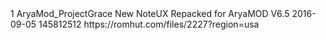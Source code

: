 <?xml version="1.0" encoding="utf-8"?>
 <hash>
<addons>
<addon>
<id>1</id> 
<!-- Use integers only, make them unique --> <name>AryaMod_ProjectGrace</name> 
<!-- The name, simples --> 
<description>New NoteUX Repacked for AryaMOD V6.5</description> 
<!-- You can use markdown here if you want --> <updated-at>2016-09-05</updated-at> 
<!-- Must be in yyyy-mm-dd format --> <size>145812512</size> 
<!-- filesize in bytes --> 
<download-link> https://romhut.com/files/2227?region=usa </download-link> 
</addon>
</addons> 
</hash>
